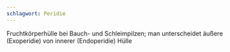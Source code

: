 ```yaml
---
schlagwort: Peridie
---
```

Fruchtkörperhülle bei Bauch- und Schleimpilzen; man unterscheidet äußere (Exoperidie) von innerer (Endoperidie) Hülle

